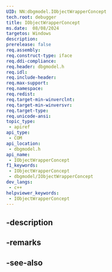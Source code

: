 ```yaml
---
UID: NN:dbgmodel.IObjectWrapperConcept
tech.root: debugger
title: IObjectWrapperConcept
ms.date:  08/08/2024
targetos: Windows
description: 
prerelease: false
req.assembly: 
req.construct-type: iface
req.ddi-compliance: 
req.header: dbgmodel.h
req.idl: 
req.include-header: 
req.max-support: 
req.namespace: 
req.redist: 
req.target-min-winverclnt: 
req.target-min-winversvr: 
req.target-type: 
req.unicode-ansi: 
topic_type:
 - apiref
api_type:
 - COM
api_location:
 - dbgmodel.h
api_name:
 - IObjectWrapperConcept
f1_keywords:
 - IObjectWrapperConcept
 - dbgmodel/IObjectWrapperConcept
dev_langs:
 - c++
helpviewer_keywords:
 - IObjectWrapperConcept
---
```


## -description

## -remarks

## -see-also

